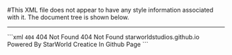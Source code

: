 #This XML file does not appear to have any style information associated with it. The document tree is shown below.
<hr/>
```xml
<?xml version="1.0" encoding="UTF-8"?>
<Error>
  <Code>404</Code>
  <Message>404 Not Found</Message>
  <RequestId>404 Not Found</RequestId>
  <HostId>starworldstudios.github.io</HostId>
  <powered>Powered By StarWorld Creatice In Github Page</powered>
</Error>
```
